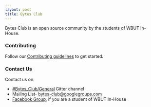 ```yaml
---
layout: post
title: Bytes Club
---
```



Bytes Club is an open source community by the students of WBUT In-House.

### Contributing

Follow our [Contributing guidelines](/contributing) to get started.

### Contact Us

Contact us on: 

* [#Bytes_Club/General](https://gitter.im/Bytes_Club/General) Gitter channel
* Mailing List- [bytes-club@googlegroups.com](mailto:bytes-club@googlegroups.com)
* [Facebook Group](https://www.facebook.com/groups/718359538212066/), if you are a student of WBUT In-House
